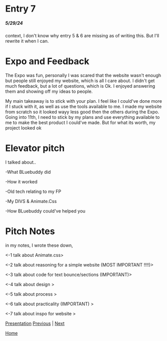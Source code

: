 # Entry 7
##### 5/29/24
context, I don't know why entry 5 & 6 are missing as of writing this. But I'll rewrite it when I can.

# Expo and Feedback
The Expo was fun, personally I was scared that the website wasn't enough but people still enjoyed my website, which is all I care about. I didn't get much feedback, but a lot of questions, which is Ok. I enjoyed answering them and showing off my ideas to people. 

My main takeaway is to stick with your plan. I feel like I could've done more if I stuck with it, as well as use the tools available to me. I made my website from scratch so it looked wayy less good then the others during the Expo. Going into 11th, I need to stick by my plans and use everything available to me to make the best product I could've made. But for what its worth, my project looked ok

# Elevator pitch
I talked about..

-What BLuebuddy did

-How it worked

-Old tech relating to my FP

-My DIVS & Animate.Css

-How BLuebuddy could've helped you

# Pitch Notes
in my notes, I wrote these down, 

<-1 talk about Animate.css>

<-2 talk about reasoning for a simple website (MOST IMPORTANT !!!!)>

<-3 talk about code for text bounce/sections (IMPORTANT)>

<-4 talk about design >

<-5 talk about process >

<-6 talk about practicality (IMPORTANT) >

<-7 talk about inspo for website >

[Presentation](https://docs.google.com/presentation/d/1IUTzTpRiIERNefs3Co4K2furdJ89GMkRDs_zNDe2bbA/edit)
[Previous](entry06.md) | [Next](entry08.md)

[Home](../README.md)
